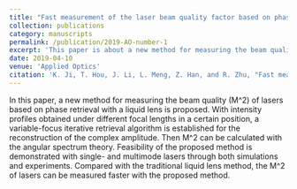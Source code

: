 ```yaml
---
title: "Fast measurement of the laser beam quality factor based on phase retrieval with a liquid lens"
collection: publications
category: manuscripts
permalink: /publication/2019-AO-number-1
excerpt: 'This paper is about a new method for measuring the beam quality factor of laser beams based on phase retrieval with a liquid lens.'
date: 2019-04-10
venue: 'Applied Optics'
citation: 'K. Ji, T. Hou, J. Li, L. Meng, Z. Han, and R. Zhu, "Fast measurement of the laser beam quality factor based on phase retrieval with a liquid lens," Appl. Opt. 58, 2765-2772 (2019)'
---
```


In this paper, a new method for measuring the beam quality (M^2) of lasers based on phase retrieval with a liquid lens is proposed. With intensity profiles obtained under different focal lengths in a certain position, a variable-focus iterative retrieval algorithm is established for the reconstruction of the complex amplitude. Then M^2 can be calculated with the angular spectrum theory. Feasibility of the proposed method is demonstrated with single- and multimode lasers through both simulations and experiments. Compared with the traditional liquid lens method, the M^2 of lasers can be measured faster with the proposed method.
